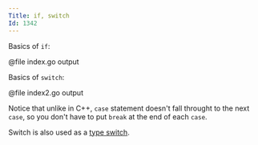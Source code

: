 ```yaml
---
Title: if, switch
Id: 1342
---
```

Basics of `if`:

@file index.go output

Basics of `switch`:

@file index2.go output

Notice that unlike in C++, `case` statement doesn't fall throught to the next `case`, so you don't have to put `break` at the end of each `case`.

Switch is also used as a [type switch](a-14736).
